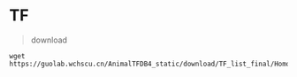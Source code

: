 
# TF


> download

```shell
wget https://guolab.wchscu.cn/AnimalTFDB4_static/download/TF_list_final/Homo_sapiens_TF
```

